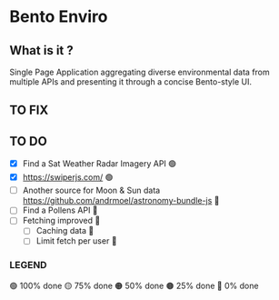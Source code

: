 # Bento Enviro

## What is it ?
Single Page Application aggregating diverse environmental data from multiple APIs and presenting it through a concise Bento-style UI.

## TO FIX


## TO DO
- [x] Find a Sat Weather Radar Imagery API 🟢
- [x] https://swiperjs.com/ 🟢
- [ ] Another source for Moon & Sun data https://github.com/andrmoel/astronomy-bundle-js 🔴
- [ ] Find a Pollens API 🔴
- [ ] Fetching improved 🔴
    - [ ] Caching data 🔴
    - [ ] Limit fetch per user 🔴

### LEGEND
🟢 100% done
🟡 75% done
🟠 50% done
🟤 25% done
🔴 0% done